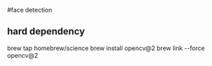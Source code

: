 #face detection

## hard dependency


brew tap homebrew/science
brew install opencv@2
brew link --force opencv@2
